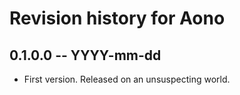 # Revision history for Aono

## 0.1.0.0 -- YYYY-mm-dd

* First version. Released on an unsuspecting world.
